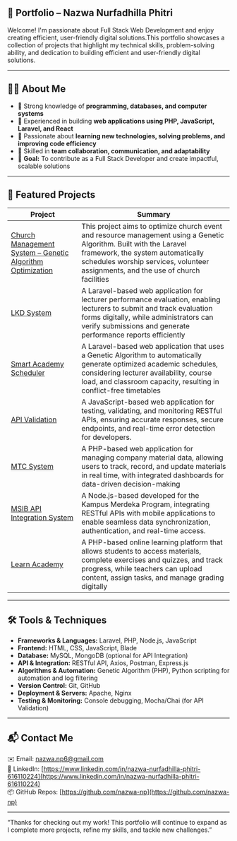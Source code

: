 ## 🔐 Portfolio – Nazwa Nurfadhilla Phitri
Welcome! I'm passionate about Full Stack Web Development and enjoy creating efficient, user-friendly digital solutions.This portfolio showcases a collection of projects that highlight my technical skills, problem-solving ability, and dedication to building efficient and user-friendly digital solutions.

--- 
## 👨‍💻 About Me

- 💼 Strong knowledge of **programming, databases, and computer systems**  
- 🧩 Experienced in building **web applications using PHP, JavaScript, Laravel, and React**  
- 🧠 Passionate about **learning new technologies, solving problems, and improving code efficiency**  
- 🤝 Skilled in **team collaboration, communication, and adaptability**  
- 🚀 **Goal:** To contribute as a Full Stack Developer and create impactful, scalable solutions
  
---
## 📁 Featured Projects

| Project | Summary |
|----------|----------|
| [Church Management System – Genetic Algorithm Optimization](https://github.com/nazwa-np/Portofolio/tree/6938d528e9c1847cc851ca35b518436746ba3857/01-church-management) | This project aims to optimize church event and resource management using a Genetic Algorithm. Built with the Laravel framework, the system automatically schedules worship services, volunteer assignments, and the use of church facilities |
| [LKD System]( https://github.com/nazwa-np/Portofolio/tree/c28b1a5e2dfe12e6f75e16efd3ac6b74dc05e759/02-sistem-LKD) | A Laravel-based web application for lecturer performance evaluation, enabling lecturers to submit and track evaluation forms digitally, while administrators can verify submissions and generate performance reports efficiently |
| [Smart Academy Scheduler]( https://github.com/nazwa-np/Portofolio/blob/c28b1a5e2dfe12e6f75e16efd3ac6b74dc05e759/03-smart-academy-scheduler) | A Laravel-based web application that uses a Genetic Algorithm to automatically generate optimized academic schedules, considering lecturer availability, course load, and classroom capacity, resulting in conflict-free timetables |
| [API Validation]( https://github.com/nazwa-np/Portofolio/tree/c28b1a5e2dfe12e6f75e16efd3ac6b74dc05e759/04-API-validation) | A JavaScript-based web application for testing, validating, and monitoring RESTful APIs, ensuring accurate responses, secure endpoints, and real-time error detection for developers. |
| [MTC System]( https://github.com/nazwa-np/Portofolio/tree/c28b1a5e2dfe12e6f75e16efd3ac6b74dc05e759/05-MTC-system) | A PHP-based web application for managing company material data, allowing users to track, record, and update materials in real time, with integrated dashboards for data-driven decision-making |
| [MSIB API Integration System]( https://github.com/nazwa-np/Portofolio/tree/c28b1a5e2dfe12e6f75e16efd3ac6b74dc05e759/06-MSIB-API-developer) | A Node.js-based developed for the Kampus Merdeka Program, integrating RESTful APIs with mobile applications to enable seamless data synchronization, authentication, and real-time access.|
| [Learn Academy]( https://github.com/nazwa-np/Portofolio/tree/c28b1a5e2dfe12e6f75e16efd3ac6b74dc05e759/07-learn-academy) |A PHP-based online learning platform that allows students to access materials, complete exercises and quizzes, and track progress, while teachers can upload content, assign tasks, and manage grading digitally |

---
## 🛠️ Tools & Techniques
- **Frameworks & Languages:** Laravel, PHP, Node.js, JavaScript  
- **Frontend:** HTML, CSS, JavaScript, Blade  
- **Database:** MySQL, MongoDB (optional for API Integration)  
- **API & Integration:** RESTful API, Axios, Postman, Express.js  
- **Algorithms & Automation:** Genetic Algorithm (PHP), Python scripting for automation and log filtering  
- **Version Control:** Git, GitHub  
- **Deployment & Servers:** Apache, Nginx  
- **Testing & Monitoring:** Console debugging, Mocha/Chai (for API Validation)  

---
## 📬 Contact Me

✉️ Email: [nazwa.np6@gmail.com](mailto:nazwa.np6@gmail.com)  
💼 LinkedIn: [https://www.linkedin.com/in/nazwa-nurfadhilla-phitri-616110224](https://www.linkedin.com/in/nazwa-nurfadhilla-phitri-616110224)  
📦 GitHub Repos: [https://github.com/nazwa-np](https://github.com/nazwa-np)

---
“Thanks for checking out my work! This portfolio will continue to expand as I complete more projects, refine my skills, and tackle new challenges.”


